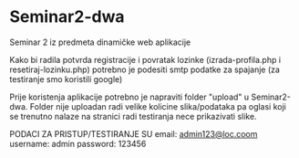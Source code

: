 Seminar2-dwa
============

Seminar 2 iz predmeta dinamičke web aplikacije

Kako bi radila potvrda registracije i povratak lozinke (izrada-profila.php i resetiraj-lozinku.php) potrebno je podesiti smtp podatke za spajanje (za testiranje smo koristili google)

Prije koristenja aplikacije potrebno je napraviti folder "upload" u Seminar2-dwa. Folder nije uploadan radi velike kolicine slika/podataka pa oglasi koji se trenutno nalaze na stranici radi testiranja nece prikazivati slike.

PODACI ZA PRISTUP/TESTIRANJE SU
email: admin123@loc.coom
username: admin
password: 123456
